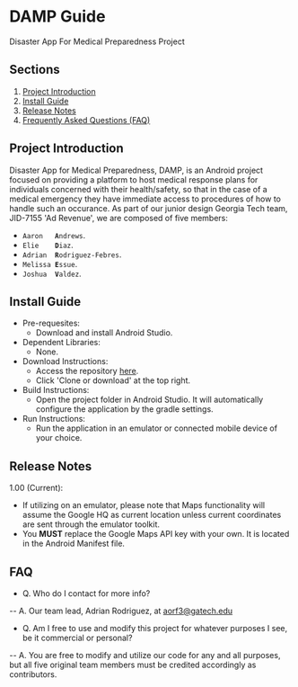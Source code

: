 # DAMP Guide
Disaster App For Medical Preparedness Project

## Sections
1. [Project Introduction](https://github.com/JID-7155/DAMP#project-introduction)
2. [Install Guide](https://github.com/JID-7155/DAMP#installation-guide)
3. [Release Notes](https://github.com/JID-7155/DAMP#release-notes)
4. [Frequently Asked Questions (FAQ)](https://github.com/JID-7155/DAMP#faq)


## Project Introduction
Disaster App for Medical Preparedness, DAMP, is an Android project focused on providing a platform to host medical response plans for individuals concerned with their health/safety, so that in the case of a medical emergency they have immediate access to procedures of how to handle such an occurance. As part of our junior design Georgia Tech team, JID-7155 'Ad Revenue', we are composed of five members:
- <code>Aaron&nbsp;&nbsp;&nbsp;<strong>A</strong>ndrews</code>.
- <code>Elie&nbsp;&nbsp;&nbsp;&nbsp;<strong>D</strong>iaz</code>.
- <code>Adrian&nbsp;&nbsp;<strong>R</strong>odriguez-Febres</code>.
- <code>Melissa&nbsp;<strong>E</strong>ssue</code>.
- <code>Joshua&nbsp;&nbsp;<strong>V</strong>aldez</code>.

## Install Guide
* Pre-requesites:
  * Download and install Android Studio.
* Dependent Libraries:
  * None.
* Download Instructions:
  * Access the repository [here](https://github.com/JID-7155/DAMP).
  * Click 'Clone or download' at the top right.
* Build Instructions:
  * Open the project folder in Android Studio. It will automatically configure the application by the gradle settings.
* Run Instructions:
  * Run the application in an emulator or connected mobile device of your choice.
 
## Release Notes
1.00 (Current):
 - If utilizing on an emulator, please note that Maps functionality will assume the Google HQ as current location unless current coordinates are sent through the emulator toolkit. 
 - You <strong>MUST</strong> replace the Google Maps API key with your own. It is located in the Android Manifest file.

## FAQ
- Q. Who do I contact for more info?

-- A. Our team lead, Adrian Rodriguez, at aorf3@gatech.edu
- Q. Am I free to use and modify this project for whatever purposes I see, be it commercial or personal?

-- A. You are free to modify and utilize our code for any and all purposes, but all five original team members must be credited accordingly as contributors.

